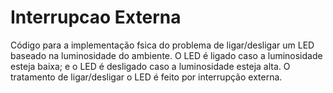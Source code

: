 # Interrupcao Externa
Código para a implementação fsica do problema de ligar/desligar um LED baseado na luminosidade do ambiente. O LED é ligado caso a luminosidade esteja baixa; e o LED é desligado caso a luminosidade esteja alta. O tratamento de ligar/desligar o LED é feito por interrupção externa.
